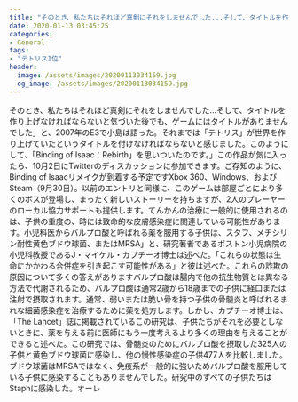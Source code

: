 ```yaml
---
title: "そのとき、私たちはそれほど真剣にそれをしませんでした...そして、タイトルを作り上げなければならないと気づいた後でも、ゲームにはタイトルがありませんでした」と、2007年のE3で小島は語った。"
date: 2020-01-13 03:45:25
categories:
- General
tags:
- "テトリス1位"
header:
  image: /assets/images/20200113034159.jpg
  og_image: /assets/images/20200113034159.jpg
---
```


そのとき、私たちはそれほど真剣にそれをしませんでした...そして、タイトルを作り上げなければならないと気づいた後でも、ゲームにはタイトルがありませんでした」と、2007年のE3で小島は語った。それまでは「テトリス」が世界を作り上げていたというタイトルを付けなければならないと感じました。このようにして、「Binding of Isaac：Rebirth」を思いついたのです。」この作品が気に入ったら、10月2日にTwitterのディスカッションに参加できます。ご存知のように、Binding of Isaacリメイクが到着する予定ですXbox 360、Windows、およびSteam（9月30日）。以前のエントリと同様に、このゲームは部屋ごとにより多くのボスが登場し、まったく新しいストーリーを持ちますが、2人のプレーヤーのローカル協力サポートも提供します。てんかんの治療に一般的に使用されるのは、子供の重度の、時には致命的な皮膚感染症に関連している可能性があります。小児科医からバルプロ酸と呼ばれる薬を服用する子供は、スタフ、メチシリン耐性黄色ブドウ球菌、またはMRSA」と、研究著者であるボストン小児病院の小児科教授であるJ・マイケル・カプチーオ博士は述べた。「これらの状態は生命にかかわる合併症を引き起こす可能性がある」と彼は述べた。これらの詐欺の原因について多くの答えがありますバルプロ酸は腸内で他の抗生物質とは異なる方法で代謝されるため、バルプロ酸は通常2歳から18歳までの子供に経口または注射で摂取されます。通常、弱いまたは脆い骨を持つ子供の骨髄炎と呼ばれるまれな細菌感染症を治療するために薬を処方します。しかし、カプチーオ博士は、「The Lancet」誌に掲載されているこの研究は、子供たちがそれを必要としないときに、薬を与える前に医師にもう一度考えるより多くの理由を与えることができると述べた。この研究では、骨髄炎のためにバルプロ酸を摂取した325人の子供と黄色ブドウ球菌に感染し、他の慢性感染症の子供477人を比較しました。ブドウ球菌はMRSAではなく、免疫系が一般的に強いためバルプロ酸を服用している子供に感染することもありませんでした。研究中のすべての子供たちはStaphに感染した。オーレ
